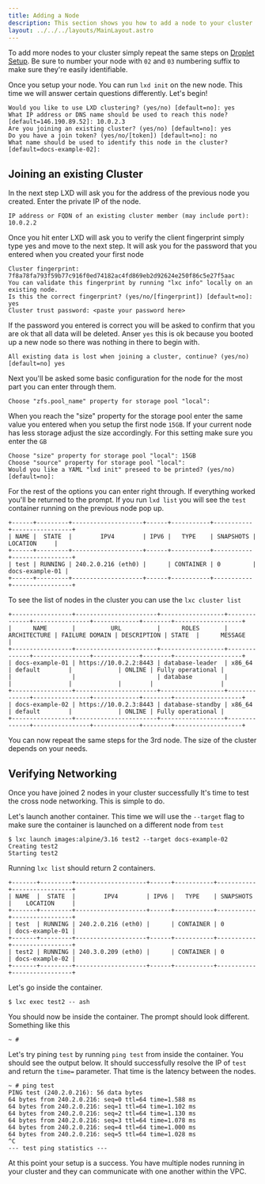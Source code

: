 ```yaml
---
title: Adding a Node
description: This section shows you how to add a node to your cluster
layout: ../../../layouts/MainLayout.astro
---
```


To add more nodes to your cluster simply repeat the same steps on [Droplet Setup](/en/lxd-cluster/digital-ocean#droplet-setup). Be sure to number your node with `02` and `03` numbering suffix to make sure they're easily identifiable.

Once you setup your node. You can run `lxd init` on the new node. This time we will answer certain questions differently. Let's begin!

```shell
Would you like to use LXD clustering? (yes/no) [default=no]: yes
What IP address or DNS name should be used to reach this node? [default=146.190.89.52]: 10.0.2.3
Are you joining an existing cluster? (yes/no) [default=no]: yes
Do you have a join token? (yes/no/[token]) [default=no]: no
What name should be used to identify this node in the cluster? [default=docs-example-02]:
```

## Joining an existing Cluster

In the next step LXD will ask you for the address of the previous node you created. Enter the private IP of the node.

```shell
IP address or FQDN of an existing cluster member (may include port): 10.0.2.2
```

Once you hit enter LXD will ask you to verify the client fingerprint simply type yes and move to the next step. It will ask you for the password that you entered when you created your first node

```shell
Cluster fingerprint: 7f8a78fa793f59b77c916f0ed74182ac4fd869eb2d92624e250f86c5e27f5aac
You can validate this fingerprint by running "lxc info" locally on an existing node.
Is this the correct fingerprint? (yes/no/[fingerprint]) [default=no]: yes
Cluster trust password: <paste your password here>
```

If the password you entered is correct you will be asked to confirm that you are ok that all data will be deleted. Anser `yes` this is ok because you booted up a new node so there was nothing in there to begin with.

```shell
All existing data is lost when joining a cluster, continue? (yes/no) [default=no] yes
```

Next you'll be asked some basic configuration for the node for the most part you can enter through them.

```shell
Choose "zfs.pool_name" property for storage pool "local":
```

When you reach the "size" property for the storage pool enter the same value you entered when you setup the first node `15GB`. If your current node has less storage adjust the size accordingly. For this setting make sure you enter the `GB`

```shell
Choose "size" property for storage pool "local": 15GB
Choose "source" property for storage pool "local":
Would you like a YAML "lxd init" preseed to be printed? (yes/no) [default=no]:
```

For the rest of the options you can enter right through. If everything worked you'll be returned to the prompt. If you run `lxd list` you will see the `test` container running on the previous node pop up.

```shell
+------+---------+--------------------+------+-----------+-----------+-----------------+
| NAME |  STATE  |        IPV4        | IPV6 |   TYPE    | SNAPSHOTS |    LOCATION     |
+------+---------+--------------------+------+-----------+-----------+-----------------+
| test | RUNNING | 240.2.0.216 (eth0) |      | CONTAINER | 0         | docs-example-01 |
+------+---------+--------------------+------+-----------+-----------+-----------------+
```

To see the list of nodes in the cluster you can use the `lxc cluster list`

```shell
+-----------------+-----------------------+------------------+--------------+----------------+-------------+--------+-------------------+
|      NAME       |          URL          |      ROLES       | ARCHITECTURE | FAILURE DOMAIN | DESCRIPTION | STATE  |      MESSAGE      |
+-----------------+-----------------------+------------------+--------------+----------------+-------------+--------+-------------------+
| docs-example-01 | https://10.0.2.2:8443 | database-leader  | x86_64       | default        |             | ONLINE | Fully operational |
|                 |                       | database         |              |                |             |        |                   |
+-----------------+-----------------------+------------------+--------------+----------------+-------------+--------+-------------------+
| docs-example-02 | https://10.0.2.3:8443 | database-standby | x86_64       | default        |             | ONLINE | Fully operational |
+-----------------+-----------------------+------------------+--------------+----------------+-------------+--------+-------------------+
```

You can now repeat the same steps for the 3rd node. The size of the cluster depends on your needs.

## Verifying Networking

Once you have joined 2 nodes in your cluster successfully It's time to test the cross node networking. This is simple to do.

Let's launch another container. This time we will use the `--target` flag to make sure the container is launched on a different node from `test`

```shell
$ lxc launch images:alpine/3.16 test2 --target docs-example-02
Creating test2
Starting test2
```

Running `lxc list` should return 2 containers.

```shell
+-------+---------+--------------------+------+-----------+-----------+-----------------+
| NAME  |  STATE  |        IPV4        | IPV6 |   TYPE    | SNAPSHOTS |    LOCATION     |
+-------+---------+--------------------+------+-----------+-----------+-----------------+
| test  | RUNNING | 240.2.0.216 (eth0) |      | CONTAINER | 0         | docs-example-01 |
+-------+---------+--------------------+------+-----------+-----------+-----------------+
| test2 | RUNNING | 240.3.0.209 (eth0) |      | CONTAINER | 0         | docs-example-02 |
+-------+---------+--------------------+------+-----------+-----------+-----------------+
```

Let's go inside the container.

```shell
$ lxc exec test2 -- ash
```

You should now be inside the container. The prompt should look different. Something like this

```shell
~ #
```

Let's try pining `test` by running `ping test` from inside the container. You should see the output below. It should successfully resolve the IP of `test` and return the `time=` parameter. That time is the latency between the nodes.

```shell
~ # ping test
PING test (240.2.0.216): 56 data bytes
64 bytes from 240.2.0.216: seq=0 ttl=64 time=1.588 ms
64 bytes from 240.2.0.216: seq=1 ttl=64 time=1.102 ms
64 bytes from 240.2.0.216: seq=2 ttl=64 time=1.130 ms
64 bytes from 240.2.0.216: seq=3 ttl=64 time=1.078 ms
64 bytes from 240.2.0.216: seq=4 ttl=64 time=1.000 ms
64 bytes from 240.2.0.216: seq=5 ttl=64 time=1.028 ms
^C
--- test ping statistics ---
```

At this point your setup is a success. You have multiple nodes running in your cluster and they can communicate with one another within the VPC.

